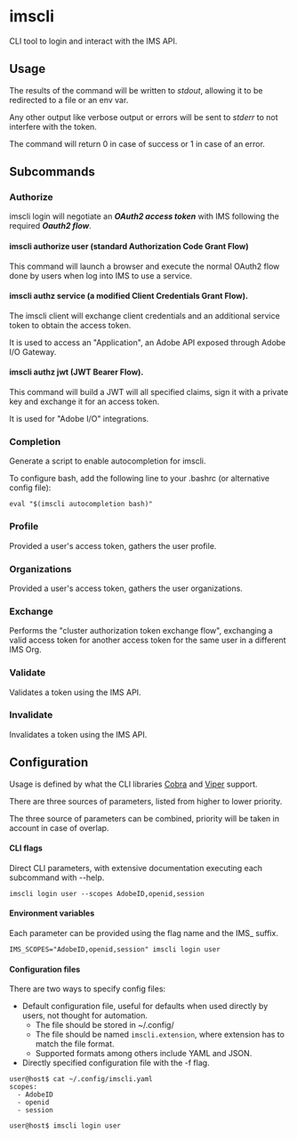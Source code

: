 # imscli
CLI tool to login and interact with the IMS API.

## Usage

The results of the command will be written to *stdout*, allowing it to be redirected to a file or an env var.

Any other output like verbose output or errors will be sent to *stderr* to not interfere with the token.

The command will return 0 in case of success or 1 in case of an error.

## Subcommands
### Authorize

imscli login will negotiate an ***OAuth2 access token*** with IMS following the required ***Oauth2 flow***.

#### imscli authorize user (standard Authorization Code Grant Flow)

This command will launch a browser and execute the normal OAuth2 flow done by users when log into IMS to use a service.

#### imscli authz service (a modified Client Credentials Grant Flow).

The imscli client will exchange client credentials and an additional service token to obtain the access token.

It is used to access an "Application", an Adobe API exposed through Adobe I/O Gateway.

#### imscli authz jwt (JWT Bearer Flow).

This command will build a JWT will all specified claims, sign it with a private key and exchange it for an access token.

It is used for "Adobe I/O" integrations.

### Completion

Generate a script to enable autocompletion for imscli. 

To configure bash, add the following line to your .bashrc (or alternative config file):

    eval "$(imscli autocompletion bash)"

### Profile

Provided a user's access token, gathers the user profile.

### Organizations

Provided a user's access token, gathers the user organizations.

### Exchange

Performs the "cluster authorization token exchange flow", exchanging a valid access token for another access token for the
same user in a different IMS Org.

### Validate

Validates a token using the IMS API.

### Invalidate

Invalidates a token using the IMS API.


## Configuration

Usage is defined by what the CLI libraries [Cobra](https://github.com/spf13/cobra) and [Viper](https://github.com/spf13/viper) support.

There are three sources of parameters, listed from higher to lower priority.

The three source of parameters can be combined, priority will be taken in account in case of overlap.

#### CLI flags

Direct CLI parameters, with extensive documentation executing each subcommand with --help.
```
imscli login user --scopes AdobeID,openid,session
```

#### Environment variables

Each parameter can be provided using the flag name and the IMS_ suffix.
```
IMS_SCOPES="AdobeID,openid,session" imscli login user
```

#### Configuration files

There are two ways to specify config files:

- Default configuration file, useful for defaults when used directly by users, not thought for automation.
    - The file should be stored in ~/.config/
    - The file should be named `imscli.extension`, where extension has to match the file format.
    - Supported formats among others include YAML and JSON.
- Directly specified configuration file with the -f flag.
```
user@host$ cat ~/.config/imscli.yaml
scopes:
  - AdobeID
  - openid
  - session

user@host$ imscli login user
```

